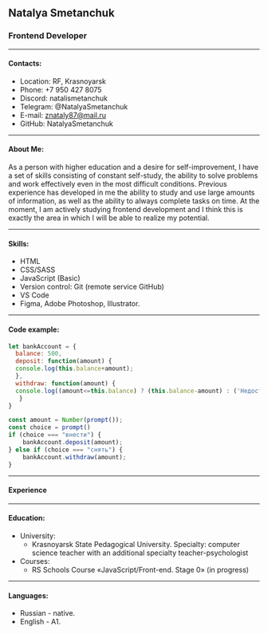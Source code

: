 ## Natalya Smetanchuk
### Frontend Developer
____________

#### Contacts:
+ Location: RF, Krasnoyarsk
+ Phone: +7 950 427 8075
+ Discord: natalismetanchuk
+ Telegram: @NatalyaSmetanchuk
+ E-mail: znataly87@mail.ru
+ GitHub: NatalyaSmetanchuk

____________

#### About Me:
As a person with higher education and a desire for self-improvement, I have a set of skills consisting of constant self-study, the ability to solve problems and work effectively even in the most difficult conditions.
Previous experience has developed in me the ability to study and use large amounts of information, as well as the ability to always complete tasks on time.
At the moment, I am actively studying frontend development and I think this is exactly the area in which I will be able to realize my potential.
____________

#### Skills:

+ HTML
+ CSS/SASS
+ JavaScript (Basic)
+ Version control: Git (remote service GitHub)
+ VS Code
+ Figma, Adobe Photoshop, Illustrator.
____________

#### Code example:

```javascript
let bankAccount = {
  balance: 500,
  deposit: function(amount) {
  console.log(this.balance+amount);
  },
  withdraw: function(amount) {
  console.log((amount<=this.balance) ? (this.balance-amount) : ('Недостаточно средств на счете'))
   }
}

const amount = Number(prompt());
const choice = prompt()
if (choice === "внести") {
    bankAccount.deposit(amount);
} else if (choice === "снять") {
    bankAccount.withdraw(amount);
}
```
____________

#### Experience

____________

#### Education:
+ University: 
    + Krasnoyarsk State Pedagogical University. Specialty: computer science teacher with an additional specialty teacher-psychologist
+ Courses: 
   + RS Schools Course «JavaScript/Front-end. Stage 0» (in progress)
____________

#### Languages:
+ Russian - native.
+ English - A1.
